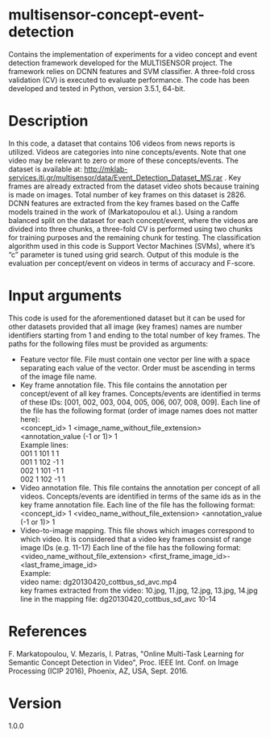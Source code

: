 # multisensor-concept-event-detection

Contains the implementation of experiments for a video concept and event detection framework developed for the MULTISENSOR  project. The framework relies on DCNN features and SVM classifier. A three-fold cross validation (CV) is executed to evaluate performance. The code has been developed and tested in Python, version 3.5.1, 64-bit.

# Description

In this code, a dataset that contains 106 videos from news reports is utilized. Videos are categories into nine concepts/events. Note that one video may be relevant to zero or more of these concepts/events. The dataset is available at: http://mklab-services.iti.gr/multisensor/data/Event_Detection_Dataset_MS.rar . Key frames are already extracted from the dataset video shots because training is made on images. Total number of key frames on this dataset is 2826. DCNN features are extracted from the key frames based on the Caffe models trained in the work of (Markatopoulou et al.).  Using a random balanced split on the dataset for each concept/event, where the videos are divided into three chunks, a three-fold CV is performed using two chunks for training purposes and the remaining chunk for testing. The classification algorithm used in this code is Support Vector Machines (SVMs), where it’s “c” parameter is tuned using grid search. Output of this module is the evaluation per concept/event on videos in terms of accuracy and F-score.

# Input arguments

This code is used for the aforementioned dataset but it can be used for other datasets provided that all image (key frames) names are number identifiers starting from 1 and ending to the total number of key frames.  The paths for the following files must be provided as arguments:

 - Feature vector file. File must contain one vector per line with a space separating each value of the vector. Order must be ascending in terms of the image file name.
 - Key frame annotation file. This file contains the annotation per concept/event of all key frames. Concepts/events are identified in terms of these IDs: [001, 002, 003, 004, 005, 006, 007, 008, 009]. Each line of the file has the following format (order of image names does not matter here): <br />
<concept_id> 1 <image_name_without_file_extension> <annotation_value (-1 or 1)> 1 <br />
Example lines: <br />
001 1 101 1 1 <br />
001 1 102 -1 1 <br />
002 1 101 -1 1 <br />
002 1 102 -1 1
 - Video annotation file. This file contains the annotation per concept of all videos. Concepts/events are identified in terms of the same ids as in the key frame annotation file. Each line of the file has the following format: <br />
<concept_id> 1 <video_name_without_file_extension> <annotation_value (-1 or 1)> 1 
 - Video-to-image mapping. This file shows which images correspond to which video. It is considered that a video key frames consist of range image IDs (e.g. 11-17) Each line of the file has the following format: <br />
<video_name_without_file_extension> <first_frame_image_id>-<last_frame_image_id> <br />
Example: <br />
video name: dg20130420_cottbus_sd_avc.mp4 <br />
key frames extracted from the video: 10.jpg, 11.jpg, 12.jpg, 13.jpg, 14.jpg <br />
line in the mapping file: dg20130420_cottbus_sd_avc 10-14


# References

F. Markatopoulou, V. Mezaris, I. Patras, "Online Multi-Task Learning for Semantic Concept Detection in Video", Proc. IEEE Int. Conf. on Image Processing (ICIP 2016), Phoenix, AZ, USA, Sept. 2016.

# Version
1.0.0
